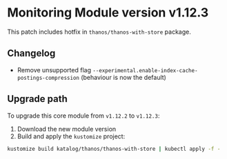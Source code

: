 # Monitoring Module version v1.12.3

This patch includes hotfix in `thanos/thanos-with-store` package.

## Changelog

- Remove unsupported flag `--experimental.enable-index-cache-postings-compression` (behaviour is now the default)

## Upgrade path

To upgrade this core module from `v1.12.2` to `v1.12.3`:

1. Download the new module version
2. Build and apply the `kustomize` project:

```bash
kustomize build katalog/thanos/thanos-with-store | kubectl apply -f -
```
